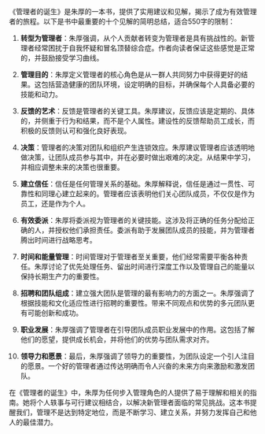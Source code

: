 《管理者的诞生》是朱厚的一本书，提供了实用建议和见解，揭示了成为有效管理者的旅程。以下是书中最重要的十个见解的简明总结，适合550字的限制：

1. **转型为管理者**：朱厚强调，从个人贡献者转变为管理者是具有挑战性的。新管理者经常困扰于自我怀疑和冒名顶替综合症。作者向读者保证这些感觉是正常的，并鼓励接受学习曲线。

2. **管理目的**：朱厚定义管理者的核心角色是从一群人共同努力中获得更好的结果。这包括营造健康的团队环境，设定明确的目标，并确保每个人具备必要的技能和动力。

3. **反馈的艺术**：反馈是管理者的关键工具。朱厚建议，反馈应该是定期的、具体的，并侧重于行为和结果，而不是个人属性。建设性的反馈帮助员工成长，而积极的反馈则认可和强化良好表现。

4. **决策**：管理者的决策对团队和组织产生连锁效应。朱厚建议管理者应该透明地做决策，让团队成员参与其中，并在必要时做出艰难的决定。从结果中学习，并相应调整未来的决策也很重要。

5. **建立信任**：信任是任何管理关系的基础。朱厚解释说，信任是通过一贯性、可靠性和同理心建立起来的。管理者应该表明他们关心团队成员，不仅仅是作为员工，还是作为个人。

6. **有效委派**：朱厚将委派视为管理者的关键技能。这涉及将正确的任务分配给正确的人，并授权他们承担责任。委派有助于发展团队成员的技能，并为管理者腾出时间进行战略思考。

7. **时间和能量管理**：时间管理对于管理者至关重要，他们经常需要平衡各种责任。朱厚讨论了优先处理任务、留出时间进行深度工作以及管理自己的能量以保持长期生产力的重要性。

8. **招聘和团队组成**：建立强大团队是管理的最有影响力的方面之一。朱厚强调了根据技能和文化适应性进行招聘的重要性。带来不同观点和优势的多元团队更有可能创新和成功。

9. **职业发展**：朱厚强调了管理者在引导团队成员职业发展中的作用。这包括了解他们的愿望，提供成长机会，并将他们的优势与团队需求对齐。

10. **领导力和愿景**：最后，朱厚强调了领导力的重要性，为团队设定一个引人注目的愿景。一个好的管理者通过传达明确而令人兴奋的未来方向来激励和激发团队。

在《管理者的诞生》中，朱厚为任何步入管理角色的人提供了易于理解和相关的指南。她将个人轶事与可行建议相结合，以解决新管理者面临的常见挑战。这本书提醒我们，管理不是达到特定地位，而是不断学习、建立关系，并努力发挥自己和他人的最佳潜力。